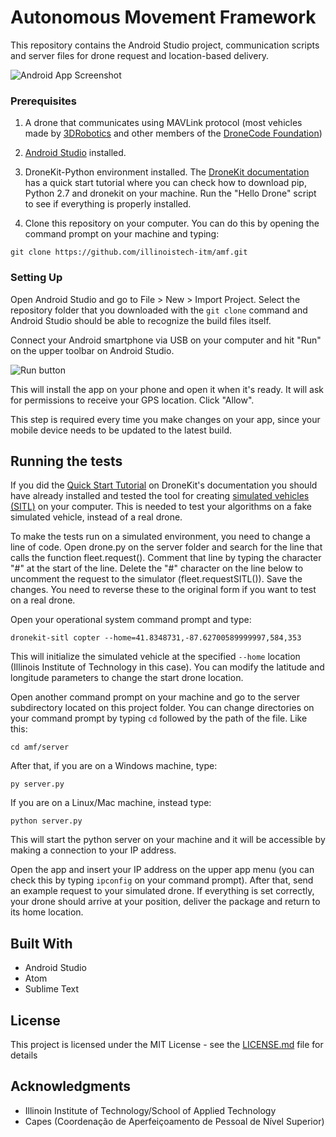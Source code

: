 # Autonomous Movement Framework

This repository contains the Android Studio project, communication scripts and server files for drone request and location-based delivery.

![Android App Screenshot](http://i.imgur.com/7NMi2oy.jpg)

<!-- ## Getting Started

These instructions will get you a copy of the project up and running on your local machine for development and testing purposes. -->

### Prerequisites

1. A drone that communicates using MAVLink protocol (most vehicles made by [3DRobotics](https://3drobotics.com/) and other members of the [DroneCode Foundation](https://www.dronecode.org/about/project-members))

2. [Android Studio](https://developer.android.com/studio/index.html) installed.

3. DroneKit-Python environment installed. The [DroneKit documentation](http://python.dronekit.io/guide/quick_start.html) has a quick start tutorial where you can check how to download pip, Python 2.7 and dronekit on your machine. Run the "Hello Drone" script to see if everything is properly installed.

4. Clone this repository on your computer. You can do this by opening the command prompt on your machine and typing:
```
git clone https://github.com/illinoistech-itm/amf.git
```



### Setting Up

Open Android Studio and go to File > New > Import Project. Select the repository folder that you downloaded with the `git clone` command and Android Studio should be able to recognize the build files itself.

Connect your Android smartphone via USB on your computer and hit "Run" on  the upper toolbar on Android Studio.

![Run button](http://i.imgur.com/oV0oDbK.png)

This will install the app on your phone and open it when it's ready. It will ask for permissions to receive your GPS location. Click "Allow".

This step is required every time you make changes on your app, since your mobile device needs to be updated to the latest build.

## Running the tests

If you did the [Quick Start Tutorial](http://python.dronekit.io/guide/quick_start.html) on DroneKit's documentation you should have already installed and tested the tool for creating [simulated vehicles (SITL)](http://python.dronekit.io/develop/sitl_setup.html) on your computer. This is needed to test your algorithms on a fake simulated vehicle, instead of a real drone.

To make the tests run on a simulated environment, you need to change a line of code. Open drone.py on the server folder and search for the line that calls the function fleet.request(). Comment that line by typing the character "#" at the start of the line. Delete the "#" character on the line below to uncomment the request to the simulator (fleet.requestSITL()). Save the changes. You need to reverse these to the original form if you want to test on a real drone.  

Open your operational system command prompt and type:

```
dronekit-sitl copter --home=41.8348731,-87.62700589999997,584,353
```

This will initialize the simulated vehicle at the specified `--home` location (Illinois Institute of Technology in this case). You can modify the latitude and longitude parameters to change the start drone location.

Open another command prompt on your machine and go to the server subdirectory located on this project folder. You can change directories on your command prompt by typing `cd` followed by the path of the file.
Like this:

```
cd amf/server
```

After that, if you are on a Windows machine, type:
```
py server.py
```

If you are on a Linux/Mac machine, instead type:
```
python server.py
```

This will start the python server on your machine and it will be accessible by making a connection to your IP address.

Open the app and insert your IP address on the upper app menu (you can check this by typing `ipconfig` on your command prompt). After that, send an example request to your simulated drone. If everything is set correctly, your drone should arrive at your position, deliver the package and return to its home location.

## Built With

* Android Studio
* Atom
* Sublime Text

## License

This project is licensed under the MIT License - see the [LICENSE.md](LICENSE.md) file for details

## Acknowledgments

* Illinoin Institute of Technology/School of Applied Technology
* Capes (Coordenação de Aperfeiçoamento de Pessoal de Nível Superior)
